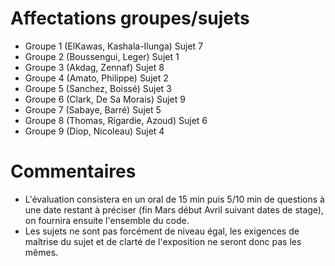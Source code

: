 # Affectations groupes/sujets

- Groupe 1 (ElKawas, Kashala-Ilunga) Sujet 7
- Groupe 2 (Boussengui, Leger) Sujet 1
- Groupe 3 (Akdag, Zennaf) Sujet 8
- Groupe 4 (Amato, Philippe) Sujet 2
- Groupe 5 (Sanchez, Boissé) Sujet 3
- Groupe 6 (Clark, De Sa Morais) Sujet 9
- Groupe 7 (Sabaye, Barré) Sujet 5
- Groupe 8 (Thomas, Rigardie, Azoud) Sujet 6
- Groupe 9 (Diop, Nicoleau) Sujet 4

# Commentaires

- L'évaluation consistera en un oral de 15 min puis 5/10 min de questions à une date restant à préciser (fin Mars début Avril suivant dates de stage), on fournira ensuite l'ensemble du code.
- Les sujets ne sont pas forcément de niveau égal, les exigences de maîtrise du sujet et de clarté de l'exposition ne seront donc pas les mêmes.
